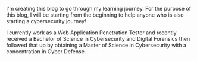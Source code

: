 I'm creating this blog to go through my learning journey.  For the purpose of this blog, I will be starting from the beginning to help anyone who is also starting a cybersecurity journey!

I currently work as a Web Application Penetration Tester and recently received a Bachelor of Science in Cybersecurity and Digital Forensics then followed that up by obtaining a Master of Science in Cybersecurity with a concentration in Cyber Defense.
